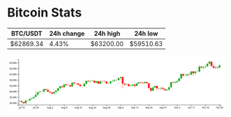 # Bitcoin Stats

BTC/USDT|24h change|24h high|24h low|
|---|---|---|---|
|$62869.34|4.43%|$63200.00|$59510.63|

<img src="./chart.svg">
